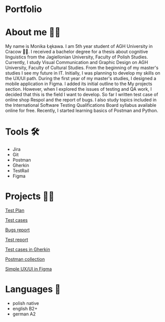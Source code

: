 # Portfolio
# About me 🙋‍♀️
My name is Monika Łękawa. I am 5th year student of AGH University in Cracow 👩‍🎓. I received a bachelor degree for a thesis about cognitive linguistics from the Jagiellonian University, Faculty of Polish Studies. Currently, I study Visual Communication and Graphic Design on AGH University, Faculty of Cultural Studies. From the beginning of my master's studies I see my future in IT. Initially, I was planning to develop my skills on the UX/UI path. During the first year of my master's studies, I designed a mobile application in Figma. I added its initial outline to the My projects section. However, when I explored the issues of testing and QA work, I decided that this is the field I want to develop. So far I written test case of online shop Respol and the report of bugs. I also study topics included in the International Software Testing Qualifications Board syllabus available online for free. Recently, I started learning basics of Postman and Python.
# Tools 🛠
- Jira
- Git
- Postman
- Gherkin
- TestRail
- Figma
# Projects 👩‍💻
[Test Plan](https://docs.google.com/document/d/1B5UJg4-eCPm_6FpWQuVMKrK1nj1P-xvUEhQpnnxnzgA/edit)

[Test cases](https://docs.google.com/document/d/1GNS2NUHkVvs2CURZO5LNM7HQoLR9y5kLJKywAvSyENk/edit?usp=sharing)

[Bugs report](https://docs.google.com/document/d/1Yk8m3P67lX47-z0N-UDBbCtPyitpnpixhf3T04R2rBA/edit)

[Test report](https://docs.google.com/document/d/10ZMcqrl3MGtcbbIYhZu9EmGRi-nyrCau2kxEbl5meJ8/edit)

[Test cases in Gherkin](https://github.com/cynamonia/respol-sklep-gherkin)

[Postman collection](https://github.com/cynamonia/Postman-RespolHPL)

[Simple UX/UI in Figma](https://www.figma.com/file/NEC3SKjTlGM8lvjmgpOCzc/Untitled?type=design&node-id=0%3A1&mode=design&t=K0mpwiXbGNZMC3zS-1)
# Languages 💬
- polish native
- english B2+
- german A2
